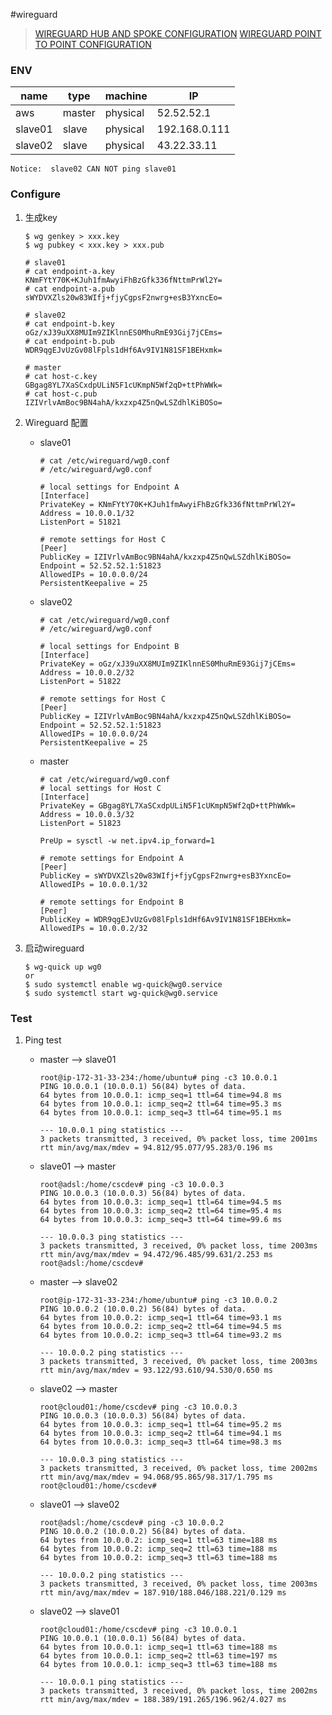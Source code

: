 
#wireguard


> [WIREGUARD HUB AND SPOKE CONFIGURATION](https://www.procustodibus.com/blog/2020/11/wireguard-hub-and-spoke-config/)
> [WIREGUARD POINT TO POINT CONFIGURATION](https://www.procustodibus.com/blog/2020/11/wireguard-point-to-point-config/)

### ENV

| name    | type   | machine   | IP                   |
| ------- | ------ | --------  | -------------------- |
| aws     | master | physical  | 52.52.52.1         |
| slave01 | slave  | physical  | 192.168.0.111        |
| slave02 | slave  | physical  | 43.22.33.11         |

`Notice:  slave02 CAN NOT ping slave01`

### Configure
1. 生成key

    ```
    $ wg genkey > xxx.key
    $ wg pubkey < xxx.key > xxx.pub
    ```


    ```
    # slave01
    # cat endpoint-a.key
    KNmFYtY70K+KJuh1fmAwyiFhBzGfk336fNttmPrWl2Y=
    # cat endpoint-a.pub
    sWYDVXZls20w83WIfj+fjyCgpsF2nwrg+esB3YxncEo=
    
    # slave02
    # cat endpoint-b.key
    oGz/xJ39uXX8MUIm9ZIKlnnES0MhuRmE93Gij7jCEms=
    # cat endpoint-b.pub
    WDR9qgEJvUzGv08lFpls1dHf6Av9IV1N81SF1BEHxmk=
    
    # master
    # cat host-c.key
    GBgag8YL7XaSCxdpULiN5F1cUKmpN5Wf2qD+ttPhWWk=
    # cat host-c.pub
    IZIVrlvAmBoc9BN4ahA/kxzxp4Z5nQwLSZdhlKiBOSo=
    ```

2. Wireguard 配置
    
    - slave01

        ```
        # cat /etc/wireguard/wg0.conf
        # /etc/wireguard/wg0.conf
        
        # local settings for Endpoint A
        [Interface]
        PrivateKey = KNmFYtY70K+KJuh1fmAwyiFhBzGfk336fNttmPrWl2Y=
        Address = 10.0.0.1/32
        ListenPort = 51821
        
        # remote settings for Host C
        [Peer]
        PublicKey = IZIVrlvAmBoc9BN4ahA/kxzxp4Z5nQwLSZdhlKiBOSo=
        Endpoint = 52.52.52.1:51823
        AllowedIPs = 10.0.0.0/24
        PersistentKeepalive = 25
        ```

    - slave02

        ```
        # cat /etc/wireguard/wg0.conf
        # /etc/wireguard/wg0.conf
        
        # local settings for Endpoint B
        [Interface]
        PrivateKey = oGz/xJ39uXX8MUIm9ZIKlnnES0MhuRmE93Gij7jCEms=
        Address = 10.0.0.2/32
        ListenPort = 51822
        
        # remote settings for Host C
        [Peer]
        PublicKey = IZIVrlvAmBoc9BN4ahA/kxzxp4Z5nQwLSZdhlKiBOSo=
        Endpoint = 52.52.52.1:51823
        AllowedIPs = 10.0.0.0/24
        PersistentKeepalive = 25
        ```

    - master

        ```
        # cat /etc/wireguard/wg0.conf
        # local settings for Host C
        [Interface]
        PrivateKey = GBgag8YL7XaSCxdpULiN5F1cUKmpN5Wf2qD+ttPhWWk=
        Address = 10.0.0.3/32
        ListenPort = 51823
        
        PreUp = sysctl -w net.ipv4.ip_forward=1
        
        # remote settings for Endpoint A
        [Peer]
        PublicKey = sWYDVXZls20w83WIfj+fjyCgpsF2nwrg+esB3YxncEo=
        AllowedIPs = 10.0.0.1/32
        
        # remote settings for Endpoint B
        [Peer]
        PublicKey = WDR9qgEJvUzGv08lFpls1dHf6Av9IV1N81SF1BEHxmk=
        AllowedIPs = 10.0.0.2/32
        ```
3. 启动wireguard
    ```
    $ wg-quick up wg0
    or 
    $ sudo systemctl enable wg-quick@wg0.service
    $ sudo systemctl start wg-quick@wg0.service
    ```

### Test

1. Ping test
    
    - master --> slave01

        ```
        root@ip-172-31-33-234:/home/ubuntu# ping -c3 10.0.0.1
        PING 10.0.0.1 (10.0.0.1) 56(84) bytes of data.
        64 bytes from 10.0.0.1: icmp_seq=1 ttl=64 time=94.8 ms
        64 bytes from 10.0.0.1: icmp_seq=2 ttl=64 time=95.3 ms
        64 bytes from 10.0.0.1: icmp_seq=3 ttl=64 time=95.1 ms
        
        --- 10.0.0.1 ping statistics ---
        3 packets transmitted, 3 received, 0% packet loss, time 2001ms
        rtt min/avg/max/mdev = 94.812/95.077/95.283/0.196 ms
        ```

    - slave01 --> master

        ```
        root@adsl:/home/cscdev# ping -c3 10.0.0.3
        PING 10.0.0.3 (10.0.0.3) 56(84) bytes of data.
        64 bytes from 10.0.0.3: icmp_seq=1 ttl=64 time=94.5 ms
        64 bytes from 10.0.0.3: icmp_seq=2 ttl=64 time=95.4 ms
        64 bytes from 10.0.0.3: icmp_seq=3 ttl=64 time=99.6 ms
        
        --- 10.0.0.3 ping statistics ---
        3 packets transmitted, 3 received, 0% packet loss, time 2003ms
        rtt min/avg/max/mdev = 94.472/96.485/99.631/2.253 ms
        root@adsl:/home/cscdev#
        ```

    
    - master --> slave02

        ```
        root@ip-172-31-33-234:/home/ubuntu# ping -c3 10.0.0.2
        PING 10.0.0.2 (10.0.0.2) 56(84) bytes of data.
        64 bytes from 10.0.0.2: icmp_seq=1 ttl=64 time=93.1 ms
        64 bytes from 10.0.0.2: icmp_seq=2 ttl=64 time=94.5 ms
        64 bytes from 10.0.0.2: icmp_seq=3 ttl=64 time=93.2 ms
        
        --- 10.0.0.2 ping statistics ---
        3 packets transmitted, 3 received, 0% packet loss, time 2003ms
        rtt min/avg/max/mdev = 93.122/93.610/94.530/0.650 ms
        ```

    - slave02 --> master

        ```
        root@cloud01:/home/cscdev# ping -c3 10.0.0.3
        PING 10.0.0.3 (10.0.0.3) 56(84) bytes of data.
        64 bytes from 10.0.0.3: icmp_seq=1 ttl=64 time=95.2 ms
        64 bytes from 10.0.0.3: icmp_seq=2 ttl=64 time=94.1 ms
        64 bytes from 10.0.0.3: icmp_seq=3 ttl=64 time=98.3 ms
        
        --- 10.0.0.3 ping statistics ---
        3 packets transmitted, 3 received, 0% packet loss, time 2002ms
        rtt min/avg/max/mdev = 94.068/95.865/98.317/1.795 ms
        root@cloud01:/home/cscdev#
        ```
    
    - slave01 --> slave02

        ```
        root@adsl:/home/cscdev# ping -c3 10.0.0.2
        PING 10.0.0.2 (10.0.0.2) 56(84) bytes of data.
        64 bytes from 10.0.0.2: icmp_seq=1 ttl=63 time=188 ms
        64 bytes from 10.0.0.2: icmp_seq=2 ttl=63 time=188 ms
        64 bytes from 10.0.0.2: icmp_seq=3 ttl=63 time=188 ms
        
        --- 10.0.0.2 ping statistics ---
        3 packets transmitted, 3 received, 0% packet loss, time 2003ms
        rtt min/avg/max/mdev = 187.910/188.046/188.221/0.129 ms
        ```

    - slave02 --> slave01

        ```
        root@cloud01:/home/cscdev# ping -c3 10.0.0.1
        PING 10.0.0.1 (10.0.0.1) 56(84) bytes of data.
        64 bytes from 10.0.0.1: icmp_seq=1 ttl=63 time=188 ms
        64 bytes from 10.0.0.1: icmp_seq=2 ttl=63 time=197 ms
        64 bytes from 10.0.0.1: icmp_seq=3 ttl=63 time=188 ms
        
        --- 10.0.0.1 ping statistics ---
        3 packets transmitted, 3 received, 0% packet loss, time 2002ms
        rtt min/avg/max/mdev = 188.389/191.265/196.962/4.027 ms
        ```
